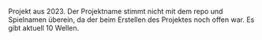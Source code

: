 Projekt aus 2023. Der Projektname stimmt nicht mit dem repo und Spielnamen überein, da der beim Erstellen des Projektes noch offen war.
Es gibt aktuell 10 Wellen.
